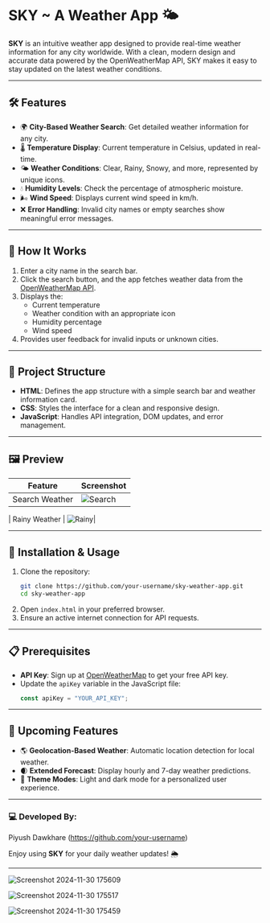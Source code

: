 # SKY ~ A Weather App 🌤️

**SKY** is an intuitive weather app designed to provide real-time weather information for any city worldwide. With a clean, modern design and accurate data powered by the OpenWeatherMap API, SKY makes it easy to stay updated on the latest weather conditions.

---

## 🛠️ Features

- 🌍 **City-Based Weather Search**: Get detailed weather information for any city.
- 🌡️ **Temperature Display**: Current temperature in Celsius, updated in real-time.
- 🌤️ **Weather Conditions**: Clear, Rainy, Snowy, and more, represented by unique icons.
- 💧 **Humidity Levels**: Check the percentage of atmospheric moisture.
- 🌬️ **Wind Speed**: Displays current wind speed in km/h.
- ❌ **Error Handling**: Invalid city names or empty searches show meaningful error messages.

---

## 🚀 How It Works

1. Enter a city name in the search bar.
2. Click the search button, and the app fetches weather data from the [OpenWeatherMap API](https://openweathermap.org/api).
3. Displays the:
   - Current temperature
   - Weather condition with an appropriate icon
   - Humidity percentage
   - Wind speed
4. Provides user feedback for invalid inputs or unknown cities.

---

## 📁 Project Structure

- **HTML**: Defines the app structure with a simple search bar and weather information card.
- **CSS**: Styles the interface for a clean and responsive design.
- **JavaScript**: Handles API integration, DOM updates, and error management.

---

## 🖼️ Preview

| Feature        | Screenshot |
|----------------|------------|
| Search Weather |  ![Search](https://github.com/user-attachments/assets/486a55fd-dbb3-43e5-b404-7df561f6c08e)|

| Rainy Weather  |  ![Rainy](https://github.com/user-attachments/assets/35f5aec9-7b03-43ce-8f89-d9732f3104ca)|

---

## 🔧 Installation & Usage

1. Clone the repository:
   ```bash
   git clone https://github.com/your-username/sky-weather-app.git
   cd sky-weather-app
   ```
2. Open `index.html` in your preferred browser.
3. Ensure an active internet connection for API requests.

---

## 📋 Prerequisites

- **API Key**: Sign up at [OpenWeatherMap](https://openweathermap.org/) to get your free API key.
- Update the `apiKey` variable in the JavaScript file:
  ```javascript
  const apiKey = "YOUR_API_KEY";
  ```

---

## 🚩 Upcoming Features

- 🌎 **Geolocation-Based Weather**: Automatic location detection for local weather.
- 🌒 **Extended Forecast**: Display hourly and 7-day weather predictions.
- 🌈 **Theme Modes**: Light and dark mode for a personalized user experience.

---


### 💻 Developed By:
Piyush Dawkhare
(https://github.com/your-username)

Enjoy using **SKY** for your daily weather updates! 🌦️

--- 

![Screenshot 2024-11-30 175609](https://github.com/user-attachments/assets/75c2d24c-17b1-4071-9fc7-740e01106283)

![Screenshot 2024-11-30 175517](https://github.com/user-attachments/assets/4ad44ade-f46b-4d57-a1ae-e12b5ae6e328)

![Screenshot 2024-11-30 175459](https://github.com/user-attachments/assets/46c4c55c-c6f3-44d0-a5bb-edf1b99767ff)


